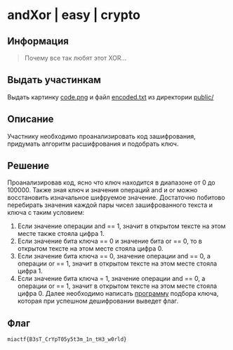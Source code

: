# andXor | easy | crypto

## Информация

> Почему все так любят этот XOR...

## Выдать участинкам

Выдать картинку [code.png](public/code.png) и файл [encoded.txt](public/encoded.txt) из директории [public/](public/)

## Описание

Участнику необходимо проанализировать код зашифрования, придумать алгоритм расшифрования и подобрать ключ.

## Решение

Проанализировав код, ясно что ключ находится в диапазоне от 0 до 100000. Также зная ключ и значения операций and и or можно восстановить изначальное шифруемое значение. Достаточно побитово перебирать значения каждой пары чисел зашифрованного текста и ключа с таким условием: 
1. Если значение операции and == 1, значит в открытом тексте на этом месте также стояла цифра 1. 
2. Если значение бита ключа == 0 и значение бита or == 0, то в открытом тексте на этом месте стояла цифра 0.
3. Если значение бита ключа == 0, значение операции and == 0, а операции or == 1, значит в открытом тексте на этом месте стояла цифра 1.
4. Если значение бита ключа = 1, значение операции and == 0, а операции or == 1, значит в открытом тексте на этом месте стояла цифра 0.
Далее необходимо написать [программу](solve/solve.py) подбора ключа, которая при успешном дешифровании выведет флаг.


## Флаг

`miactf{B3sT_CrYpT05y5t3m_1n_tH3_w0rld}`

